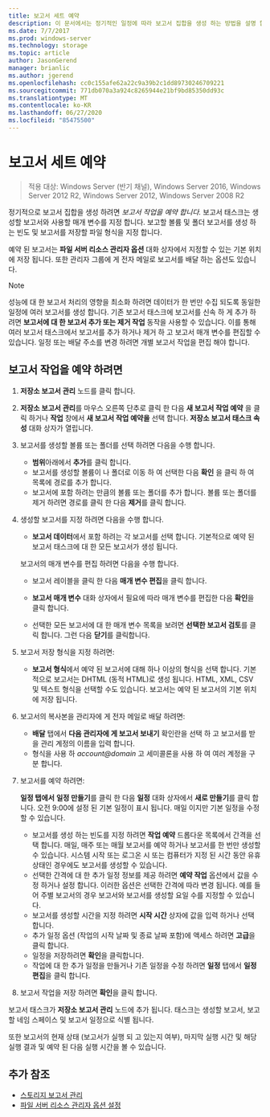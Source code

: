 ```yaml
---
title: 보고서 세트 예약
description: 이 문서에서는 정기적인 일정에 따라 보고서 집합을 생성 하는 방법을 설명 합니다.
ms.date: 7/7/2017
ms.prod: windows-server
ms.technology: storage
ms.topic: article
author: JasonGerend
manager: brianlic
ms.author: jgerend
ms.openlocfilehash: cc0c155afe62a22c9a39b2c1dd89730246709221
ms.sourcegitcommit: 771db070a3a924c8265944e21bf9bd85350dd93c
ms.translationtype: MT
ms.contentlocale: ko-KR
ms.lasthandoff: 06/27/2020
ms.locfileid: "85475500"
---
```

# <a name="schedule-a-set-of-reports"></a>보고서 세트 예약

> 적용 대상: Windows Server (반기 채널), Windows Server 2016, Windows Server 2012 R2, Windows Server 2012, Windows Server 2008 R2

정기적으로 보고서 집합을 생성 하려면 *보고서 작업을 예약 합니다.* 보고서 태스크는 생성할 보고서와 사용할 매개 변수를 지정 합니다. 보고할 볼륨 및 폴더 보고서를 생성 하는 빈도 및 보고서를 저장할 파일 형식을 지정 합니다.

예약 된 보고서는 **파일 서버 리소스 관리자 옵션** 대화 상자에서 지정할 수 있는 기본 위치에 저장 됩니다. 또한 관리자 그룹에 게 전자 메일로 보고서를 배달 하는 옵션도 있습니다.

> [!Note]
> 성능에 대 한 보고서 처리의 영향을 최소화 하려면 데이터가 한 번만 수집 되도록 동일한 일정에 여러 보고서를 생성 합니다. 기존 보고서 태스크에 보고서를 신속 하 게 추가 하려면 **보고서에 대 한 보고서 추가 또는 제거 작업** 동작을 사용할 수 있습니다. 이를 통해 여러 보고서 태스크에서 보고서를 추가 하거나 제거 하 고 보고서 매개 변수를 편집할 수 있습니다. 일정 또는 배달 주소를 변경 하려면 개별 보고서 작업을 편집 해야 합니다.

## <a name="to-schedule-a-report-task"></a>보고서 작업을 예약 하려면

1. **저장소 보고서 관리** 노드를 클릭 합니다.

2. **저장소 보고서 관리**를 마우스 오른쪽 단추로 클릭 한 다음 **새 보고서 작업 예약** 을 클릭 하거나 **작업** 창에서 **새 보고서 작업 예약을** 선택 합니다. **저장소 보고서 태스크 속성** 대화 상자가 열립니다.

3. 보고서를 생성할 볼륨 또는 폴더를 선택 하려면 다음을 수행 합니다.

   -   **범위**아래에서 **추가**를 클릭 합니다.
   -   보고서를 생성할 볼륨이 나 폴더로 이동 하 여 선택한 다음 **확인** 을 클릭 하 여 목록에 경로를 추가 합니다.
   -   보고서에 포함 하려는 만큼의 볼륨 또는 폴더를 추가 합니다. 볼륨 또는 폴더를 제거 하려면 경로를 클릭 한 다음 **제거**를 클릭 합니다.

4. 생성할 보고서를 지정 하려면 다음을 수행 합니다.

   -  **보고서 데이터**에서 포함 하려는 각 보고서를 선택 합니다. 기본적으로 예약 된 보고서 태스크에 대 한 모든 보고서가 생성 됩니다.

   보고서의 매개 변수를 편집 하려면 다음을 수행 합니다.

   -   보고서 레이블을 클릭 한 다음 **매개 변수 편집**을 클릭 합니다.
   -   **보고서 매개 변수** 대화 상자에서 필요에 따라 매개 변수를 편집한 다음 **확인**을 클릭 합니다.

   -   선택한 모든 보고서에 대 한 매개 변수 목록을 보려면 **선택한 보고서 검토**를 클릭 합니다. 그런 다음 **닫기**를 클릭합니다.

5. 보고서 저장 형식을 지정 하려면:

   -  **보고서 형식**에서 예약 된 보고서에 대해 하나 이상의 형식을 선택 합니다. 기본적으로 보고서는 DHTML (동적 HTML)로 생성 됩니다. HTML, XML, CSV 및 텍스트 형식을 선택할 수도 있습니다. 보고서는 예약 된 보고서의 기본 위치에 저장 됩니다.

6. 보고서의 복사본을 관리자에 게 전자 메일로 배달 하려면:

   - **배달** 탭에서 **다음 관리자에 게 보고서 보내기** 확인란을 선택 하 고 보고서를 받을 관리 계정의 이름을 입력 합니다.
   - 형식을 사용 하 <em>account@domain</em> 고 세미콜론을 사용 하 여 여러 계정을 구분 합니다.

7. 보고서를 예약 하려면:

   **일정 탭에서** **일정 만들기**를 클릭 한 다음 **일정** 대화 상자에서 **새로 만들기**를 클릭 합니다. 오전 9:00에 설정 된 기본 일정이 표시 됩니다. 매일 이지만 기본 일정을 수정할 수 있습니다.

   -   보고서를 생성 하는 빈도를 지정 하려면 **작업 예약** 드롭다운 목록에서 간격을 선택 합니다.
       매일, 매주 또는 매월 보고서를 예약 하거나 보고서를 한 번만 생성할 수 있습니다. 시스템 시작 또는 로그온 시 또는 컴퓨터가 지정 된 시간 동안 유휴 상태인 경우에도 보고서를 생성할 수 있습니다.
   -   선택한 간격에 대 한 추가 일정 정보를 제공 하려면 **예약 작업** 옵션에서 값을 수정 하거나 설정 합니다.
       이러한 옵션은 선택한 간격에 따라 변경 됩니다. 예를 들어 주별 보고서의 경우 보고서와 보고서를 생성할 요일 수를 지정할 수 있습니다.
   -   보고서를 생성할 시간을 지정 하려면 **시작 시간** 상자에 값을 입력 하거나 선택 합니다.
   -   추가 일정 옵션 (작업의 시작 날짜 및 종료 날짜 포함)에 액세스 하려면 **고급**을 클릭 합니다.
   -   일정을 저장하려면 **확인**을 클릭합니다.
   -  작업에 대 한 추가 일정을 만들거나 기존 일정을 수정 하려면 **일정** 탭에서 **일정 편집**을 클릭 합니다.

8. 보고서 작업을 저장 하려면 **확인**을 클릭 합니다.

보고서 태스크가 **저장소 보고서 관리** 노드에 추가 됩니다. 태스크는 생성할 보고서, 보고할 네임 스페이스 및 보고서 일정으로 식별 됩니다.

또한 보고서의 현재 상태 (보고서가 실행 되 고 있는지 여부), 마지막 실행 시간 및 해당 실행 결과 및 예약 된 다음 실행 시간을 볼 수 있습니다.

## <a name="additional-references"></a>추가 참조

-   [스토리지 보고서 관리](storage-reports-management.md)
-   [파일 서버 리소스 관리자 옵션 설정](setting-file-server-resource-manager-options.md)


